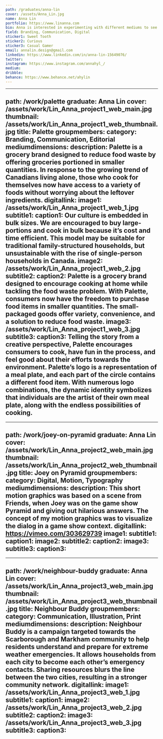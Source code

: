 ```yaml
---
path: /graduates/anna-lin
cover: /assets/Anna_Lin.jpg
name: Anna Lin
portfolio: https://www.linanna.com
bio: Anna is interested in experimenting with different mediums to see how it can be used to communicate a message and improve interaction. Through the process of creating, analyzing, and transforming information, Anna believe design can challenge people’s perceptions and empower the community.
field: Branding, Communication, Digital
sticker1: Sweet Tooth
sticker2: Curious
sticker3: Casual Gamer
email: annalin.design@gmail.com
linkedin: https://www.linkedin.com/in/anna-lin-15649076/
twitter:
instagram: https://www.instagram.com/annahyl_/
medium:
dribble:
behance: https://www.behance.net/ahylin
---
```


---
path: /work/palette
graduate: Anna Lin
cover: /assets/work/Lin_Anna_project1_web_main.jpg
thumbnail: /assets/work/Lin_Anna_project1_web_thumbnail.jpg
title: Palette
groupmembers:
category: Branding, Communication, Editorial
mediumdimensions:
description: Palette is a grocery brand designed to reduce food waste by offering groceries portioned in smaller quantities. In response to the growing trend of Canadians living alone, those who cook for themselves now have access to a variety of foods without worrying about the leftover ingredients. 
digitallink:
image1: /assets/work/Lin_Anna_project1_web_1.jpg
subtitle1:
caption1: Our culture is embedded in bulk sizes. We are encouraged to buy large-portions and cook in bulk because it’s cost and time efficient. This model may be suitable for traditional family-structured households, but unsustainable with the rise of single-person households in Canada.
image2: /assets/work/Lin_Anna_project1_web_2.jpg
subtitle2:
caption2: Palette is a grocery brand designed to encourage cooking at home while tackling the food waste problem. With Palette, consumers now have the freedom to purchase food items in smaller quantities. The small-packaged goods offer variety, convenience, and a solution to reduce food waste.
image3: /assets/work/Lin_Anna_project1_web_3.jpg
subtitle3:
caption3: Telling the story from a creative perspective, Palette encourages consumers to cook, have fun in the process, and feel good about their efforts towards the environment. Palette’s logo is a representation of a meal plate, and each part of the circle contains a different food item. With numerous logo combinations, the dynamic identity symbolizes that individuals are the artist of their own meal plate, along with the endless possibilities of cooking.
---

---
path: /work/joey-on-pyramid
graduate: Anna Lin
cover: /assets/work/Lin_Anna_project2_web_main.jpg
thumbnail: /assets/work/Lin_Anna_project2_web_thumbnail.jpg
title: Joey on Pyramid
groupmembers:
category: Digital, Motion, Typography
mediumdimensions:
description: This short motion graphics was based on a scene from Friends, when Joey was on the game show Pyramid and giving out hilarious answers. The concept of my motion graphics was to visualize the dialog in a game show context.
digitallink: https://vimeo.com/303629739
image1:
subtitle1:
caption1:
image2:
subtitle2:
caption2:
image3:
subtitle3:
caption3:
---

---
path: /work/neighbour-buddy
graduate: Anna Lin
cover: /assets/work/Lin_Anna_project3_web_main.jpg
thumbnail: /assets/work/Lin_Anna_project3_web_thumbnail.jpg
title: Neighbour Buddy
groupmembers:
category: Communication, Illustration, Print
mediumdimensions:
description: Neighbour Buddy is a campaign targeted towards the Scarborough and Markham community to help residents understand and prepare for extreme weather emergencies. It allows households from each city to become each other’s emergency contacts. Sharing resources blurs the line between the two cities, resulting in a stronger community network.
digitallink:
image1: /assets/work/Lin_Anna_project3_web_1.jpg
subtitle1:
caption1:
image2: /assets/work/Lin_Anna_project3_web_2.jpg
subtitle2:
caption2:
image3: /assets/work/Lin_Anna_project3_web_3.jpg
subtitle3:
caption3:
---
